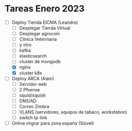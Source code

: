 Tareas Enero 2023
=================

- [ ] Deploy Tienda EICMA (Leandro)
    - [ ] Desplegar Tienda Virtual
    - [ ] Desplegar agrocom
    - [ ] Clinica Veterinaria
    - [ ] y otro
    - [ ] kafka
    - [ ] elasticsearch
    - [ ] cluster de mongodb
    - [x] nginx
    - [x] cluster k8s
- [ ] Deploy ARCA (Alain)
    - [ ] Servidor web
    - [ ] 2 Pfsense 
    - [ ] squid/squish
    - [ ] DNS/AD
    - [ ] Correo Zimbra
    - [ ] VLANS (servidores, equipos de tabaco, workstation)
    - [ ] switch tp-link
- [ ] Onlive migrar para zona españa (Siovel)